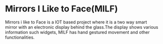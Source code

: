 # Mirrors I Like to Face(MlLF)
Mirrors i like to Face is a IOT based project where it is a two way smart mirror with an electronic display behind the glass.The display shows various information such widgets, MILF has hand gestured movement and other functionalities.
